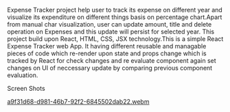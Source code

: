 Expense Tracker project help user to track its expense on different year and visualize its expenditure on different things basis on percentage chart.Apart from manual char visualization, user can update amount, title and delete operation on Expenses and this update will persist for selected year. This project build upon React, HTML, CSS, JSX technology.This is a simple React Expense Tracker web App. It having different reusable and managable pieces of code which re-render upon state and props change which is tracked by React for check changes and re evaluate component again set changes on UI of neccessary update by comparing previous component evaluation.
 
Screen Shots


[a9f31d68-d981-46b7-92f2-6845502dab22.webm](https://user-images.githubusercontent.com/69165172/230553198-5528e124-8ab9-4d98-bd2e-2ccd26165718.webm)
